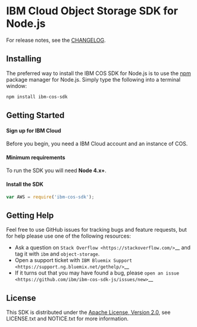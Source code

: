 # IBM Cloud Object Storage SDK for Node.js

For release notes, see the [CHANGELOG](file.CHANGELOG.html).

## Installing

The preferred way to install the IBM COS SDK for Node.js is to use the
[npm](http://npmjs.org) package manager for Node.js. Simply type the following
into a terminal window:

```sh
npm install ibm-cos-sdk
```

## Getting Started

#### Sign up for IBM Cloud ####

Before you begin, you need a IBM Cloud account and an instance of COS.

#### Minimum requirements ####

To run the SDK you will need **Node 4.x+**.

#### Install the SDK ####

```javascript
var AWS = require('ibm-cos-sdk');
```

## Getting Help
Feel free to use GitHub issues for tracking bugs and feature requests, but for help please use one of the following resources:

* Ask a question on `Stack Overflow <https://stackoverflow.com/>`__ and tag it with ``ibm`` and ``object-storage``.
* Open a support ticket with `IBM Bluemix Support <https://support.ng.bluemix.net/gethelp/>`__
* If it turns out that you may have found a bug, please `open an issue <https://github.com/ibm/ibm-cos-sdk-js/issues/new>`__



## License

This SDK is distributed under the
[Apache License, Version 2.0](http://www.apache.org/licenses/LICENSE-2.0),
see LICENSE.txt and NOTICE.txt for more information.
